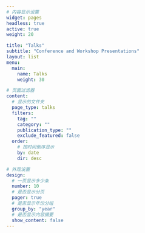 ```yaml
---
# 内容显示设置
widget: pages
headless: true
active: true
weight: 20

title: "Talks"
subtitle: "Conference and Workshop Presentations"
layout: list
menu:
  main:
    name: Talks
    weight: 30

# 页面过滤器
content:
  # 显示的文件夹
  page_type: talks
  filters:
    tag: ""
    category: ""
    publication_type: ""
    exclude_featured: false
  order:
    # 按时间倒序显示
    by: date
    dir: desc

# 外观设置
design:
  # 一页显示多少条
  number: 10
  # 是否显示分页
  pager: true
  # 是否显示年份分组
  group_by: "year"
  # 是否显示内容摘要
  show_content: false
---
```

